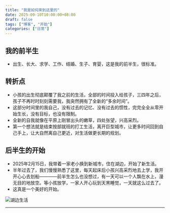 ```yaml
---
title: "我是如何来到这里的"
date: 2025-09-10T10:00:00+08:00
draft: false
tags: ["博客", "开始"]
categories: ["日常"]
---
```


## 我的前半生

- 出生、长大、求学、工作、结婚、生子、育婴，这是我的前半生，很标准。

## 转折点

- 小孩的出生彻底颠覆了我之前的生活，全部的时间投入给孩子，三四年之后，孩子不再时时刻刻需要我，我突然拥有了全新的“多余时间”。
- 这部分时间里的我自己，没有过去的记忆、没有过去的惯性，完完全全从零开始生长，没有目标，也没有限制。
- 全新的自我就像在平原上刚冒出头的嫩草，四处张望，兴高采烈。
- 第一个想法就是结束按部就班的打工生活，离开巨型城市，让更多时间回到自己手上，让大自然离自己更近，对生活做更长期的规划。

## 后半生的开始
- 2025年2月15日，我带着一家老小换到新城市，住在湖边，开始了新生活。
- 半年过去了，我们慢慢熟悉了这里，每天起床后小孩兴高采烈地去上学，我开开心心去划船————前半生怎么也没想过，有一天可以一个人飘在水上，漫无目的地放空。等小孩放学，一家人开心玩到天黑睡觉，一天就这么过去了。
- 这真是一个美好的开始。

![湖边生活](/images/20250910.jpeg)

---

